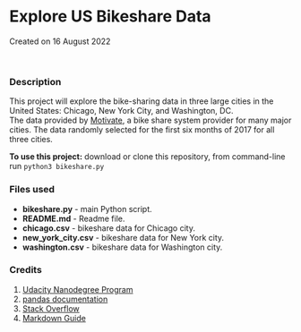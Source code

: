 # Explore US Bikeshare Data
Created on 16 August 2022

<br>

### Description
This project will explore the bike-sharing data in three large cities in the United States: Chicago, New York City, and Washington, DC.  
The data provided by [Motivate](https://www.motivateco.com), a bike share system provider for many major cities. 
The data randomly selected for the first six months of 2017 for all three cities.  

**To use this project:** download or clone this repository, from command-line run `python3 bikeshare.py`

### Files used
* **bikeshare.py** - main Python script.
* **README.md** - Readme file.
* **chicago.csv** - bikeshare data for Chicago city.
* **new_york_city.csv** - bikeshare data for New York city.
* **washington.csv** - bikeshare data for Washington city.


### Credits
1. [Udacity Nanodegree Program](https://www.udacity.com/course/programming-for-data-science-nanodegree--nd104)
2. [pandas documentation](https://pandas.pydata.org/pandas-docs/stable/reference/frame.html#dataframe)
3. [Stack Overflow](https://stackoverflow.com)
4. [Markdown Guide](https://www.markdownguide.org/basic-syntax)
